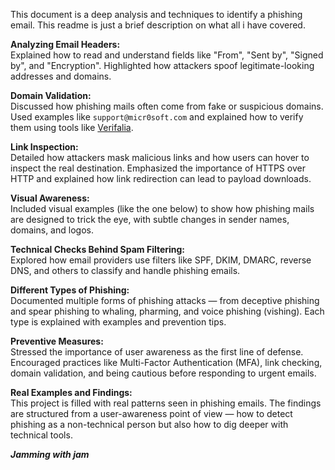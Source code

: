 This document is a deep analysis and techniques to identify a phishing email. This readme is just a brief description on what all i have covered.

**Analyzing Email Headers:**  
Explained how to read and understand fields like "From", "Sent by", "Signed by", and "Encryption". Highlighted how attackers spoof legitimate-looking addresses and domains.

**Domain Validation:**  
Discussed how phishing mails often come from fake or suspicious domains. Used examples like `support@micr0soft.com` and explained how to verify them using tools like [Verifalia](https://verifalia.com/validate-email).

**Link Inspection:**  
Detailed how attackers mask malicious links and how users can hover to inspect the real destination. Emphasized the importance of HTTPS over HTTP and explained how link redirection can lead to payload downloads.

**Visual Awareness:**  
Included visual examples (like the one below) to show how phishing mails are designed to trick the eye, with subtle changes in sender names, domains, and logos.

**Technical Checks Behind Spam Filtering:**  
Explored how email providers use filters like SPF, DKIM, DMARC, reverse DNS, and others to classify and handle phishing emails.

**Different Types of Phishing:**  
Documented multiple forms of phishing attacks — from deceptive phishing and spear phishing to whaling, pharming, and voice phishing (vishing). Each type is explained with examples and prevention tips.

**Preventive Measures:**  
Stressed the importance of user awareness as the first line of defense. Encouraged practices like Multi-Factor Authentication (MFA), link checking, domain validation, and being cautious before responding to urgent emails.

**Real Examples and Findings:**  
This project is filled with real patterns seen in phishing emails. The findings are structured from a user-awareness point of view — how to detect phishing as a non-technical person but also how to dig deeper with technical tools.

_____Jamming with jam_____
